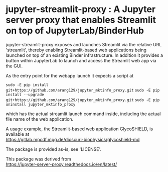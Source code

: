 # jupyter-streamlit-proxy : A Jupyter server proxy that enables Streamlit on top of JupyterLab/BinderHub

jupyter-streamlit-proxy exposes and launches Streamlit via the relative URL
'streamlit', thereby enabling Streamlit-based web applications being launched
on top of an existing Binder infrastructure.  In addition it provides a button
within JupyterLab to launch and access the Streamlit web app via the GUI.

As the entry point for the webapp launch it expects a script at

`sudo -E pip install git+https://github.com/arang129/jupyter_mktinfo_proxy.git`
`sudo -E pip install --upgrade git+https://github.com/arang129/jupyter_mktinfo_proxy.git`
`sudo -E pip uninstall jupyter_mktinfo_proxy`

which has the actual streamlit launch command inside, including the actual
file name of the web application.

A usage example, the Streamlit-based web application GlycoSHIELD, is available at   
https://gitlab.mpcdf.mpg.de/dioscuri-biophysics/glycoshield-md

The package is provided as-is, see 'LICENSE'.

This package was derived from   
https://jupyter-server-proxy.readthedocs.io/en/latest/
